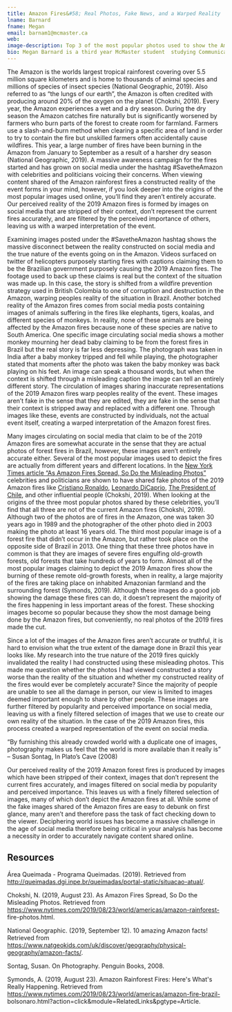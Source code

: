 ```yaml
---
title: Amazon Fires&#58; Real Photos, Fake News, and a Warped Reality
lname: Barnard
fname: Megan
email: barnam1@mcmaster.ca
web:
image-description: Top 3 of the most popular photos used to show the Amazon fires of 2019, all of which do not as they were taken several years ago, Via&#58; The Telegraph
bio: Megan Barnard is a third year McMaster student  studying Communications and Multimedia who lives in Toronto, Ontario. When not in school, she works as the transportation director for a day camp. She has accepted an offer to study abroad at Deakin University in Melbourne, Australia for her second semester of third year. Megan has a passion for photography, nature, animals, food, and coding.
---
```


The Amazon is the worlds largest tropical rainforest covering over 5.5 million square kilometers and is home to thousands of animal species and millions of species of insect species (National Geographic, 2019). Also referred to as “the lungs of our earth”, the Amazon is often credited with producing around 20% of the oxygen on the planet (Chokshi, 2019). Every year, the Amazon experiences a wet and a dry season. During the dry season the Amazon catches fire naturally but is significantly worsened by farmers who burn parts of the forest to create room for farmland. Farmers use a slash-and-burn method when clearing a specific area of land in order to try to contain the fire but unskilled farmers often accidentally cause wildfires. This year, a large number of fires have been burning in the Amazon from January to September as a result of a harsher dry season (National Geographic, 2019). A massive awareness campaign for the fires started and has grown on social media under the hashtag #SavetheAmazon with celebrities and politicians voicing their concerns. When viewing content shared of the Amazon rainforest fires a constructed reality of the event forms in your mind, however, if you look deeper into the origins of the most popular images used online, you’ll find they aren’t entirely accurate. Our perceived reality of the 2019 Amazon fires is formed by images on social media that are stripped of their context, don’t represent the current fires accurately, and are filtered by the perceived importance of others, leaving us with a warped interpretation of the event. 

Examining images posted under the #SavetheAmazon hashtag shows the massive disconnect between the reality constructed on social media and the true nature of the events going on in the Amazon. Videos surfaced on twitter of helicopters purposely starting fires with captions claiming them to be the Brazilian government purposely causing the 2019 Amazon fires. The footage used to back up these claims is real but the context of the situation was made up. In this case, the story is shifted from a wildfire prevention strategy used in British Colombia to one of corruption and destruction in the Amazon, warping peoples reality of the situation in Brazil. Another botched reality of the Amazon fires comes from social media posts containing images of animals suffering in the fires like elephants, tigers, koalas, and different species of monkeys. In reality, none of these animals are being affected by the Amazon fires because none of these species are native to South America. One specific image circulating social media shows a mother monkey mourning her dead baby claiming to be from the forest fires in Brazil but the real story is far less depressing. The photograph was taken in India after a baby monkey tripped and fell while playing, the photographer stated that moments after the photo was taken the baby monkey was back playing on his feet. An image can speak a thousand words, but when the context is shifted through a misleading caption the image can tell an entirely different story. The circulation of images sharing inaccurate representations of the 2019 Amazon fires warp peoples reality of the event. These images aren’t fake in the sense that they are edited, they are fake in the sense that their context is stripped away and replaced with a different one. Through images like these, events are constructed by individuals, not the actual event itself, creating a warped interpretation of the Amazon forest fires. 

Many images circulating on social media that claim to be of the 2019 Amazon fires are somewhat accurate in the sense that they are actual photos of forest fires in Brazil, however, these images aren’t entirely accurate either. Several of the most popular images used to depict the fires are actually from different years and different locations. In the [New York Times article “As Amazon Fires Spread, So Do the Misleading Photos”
](https://www.nytimes.com/2019/08/23/world/americas/amazon-rainforest-fire-photos.html "As Amazon Fires Spread, So Do the Misleading Photos") celebrities and politicians are shown to have shared fake photos of the 2019 Amazon fires like [Cristiano Ronaldo](https://twitter.com/Cristiano/status/1164588606436106240), [Leonardo DiCaprio](https://www.instagram.com/p/B1b_JNIF1kg/), [The President of Chile](https://twitter.com/sebastianpinera/status/1164667522404274178), and other influential people (Chokshi, 2019). When looking at the origins of the three most popular photos shared by these celebrities, you’ll find that all three are not of the current Amazon fires (Chokshi, 2019). Although two of the photos are of fires in the Amazon, one was taken 30 years ago in 1989 and the photographer of the other photo died in 2003 making the photo at least 16 years old. The third most popular image is of a forest fire that didn’t occur in the Amazon, but rather took place on the opposite side of Brazil in 2013. One thing that these three photos have in common is that they are images of severe fires engulfing old-growth forests, old forests that take hundreds of years to form. Almost all of the most popular images claiming to depict the 2019 Amazon fires show the burning of these remote old-growth forests, when in reality, a large majority of the fires are taking place on inhabited Amazonian farmland and the surrounding forest (Symonds, 2019). Although these images do a good job showing the damage these fires can do, it doesn’t represent the majority of the fires happening in less important areas of the forest. These shocking images become so popular because they show the most damage being done by the Amazon fires, but conveniently, no real photos of the 2019 fires made the cut. 

Since a lot of the images of the Amazon fires aren’t accurate or truthful, it is hard to envision what the true extent of the damage done in Brazil this year looks like. My research into the true nature of the 2019 fires quickly invalidated the reality I had constructed using these misleading photos. This made me question whether the photos I had viewed constructed a story worse than the reality of the situation and whether my constructed reality of the fires would ever be completely accurate? Since the majority of people are unable to see all the damage in person, our view is limited to images deemed important enough to share by other people. These images are further filtered by popularity and perceived importance on social media, leaving us with a finely filtered selection of images that we use to create our own reality of the situation. In the case of the 2019 Amazon fires, this process created a warped representation of the event on social media. 

“By furnishing this already crowded world with a duplicate one of images, 	photography makes us feel that the world is more available than it really is” 
– Susan Sontag, In Plato’s Cave (2008)

Our perceived reality of the 2019 Amazon forest fires is produced by images which have been stripped of their context, images that don’t represent the current fires accurately, and images filtered on social media by popularity and perceived importance. This leaves us with a finely filtered selection of images, many of which don’t depict the Amazon fires at all. While some of the fake images shared of the Amazon fires are easy to debunk on first glance, many aren’t and therefore pass the task of fact checking down to the viewer. Deciphering world issues has become a massive challenge in the age of social media therefore being critical in your analysis has become a necessity in order to accurately navigate content shared online. 


## Resources

Área Queimada - Programa Queimadas. (2019). Retrieved from 	http://queimadas.dgi.inpe.br/queimadas/portal-static/situacao-atual/.

Chokshi, N. (2019, August 23). As Amazon Fires Spread, So Do the Misleading Photos. 	Retrieved from https://www.nytimes.com/2019/08/23/world/americas/amazon-rainforest-	fire-photos.html.

National Geographic. (2019, September 12). 10 amazing Amazon facts! Retrieved from 	https://www.natgeokids.com/uk/discover/geography/physical-geography/amazon-facts/.

Sontag, Susan. On Photography. Penguin Books, 2008.

Symonds, A. (2019, August 23). Amazon Rainforest Fires: Here's What's Really Happening. 	Retrieved from https://www.nytimes.com/2019/08/23/world/americas/amazon-fire-brazil-	bolsonaro.html?action=click&module=RelatedLinks&pgtype=Article.
